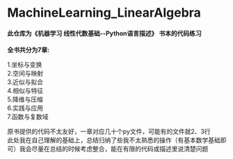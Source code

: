 # MachineLearning_LinearAlgebra
#### 此仓库为《机器学习 线性代数基础--Python语言描述》 书本的代码练习  
**全书共分为7章:**  
  
1.坐标与变换   
2.空间与映射  
3.近似与拟合  
4.相似与特征  
5.降维与压缩  
6.实践与应用  
7.函数与复数域  
  
原书提供的代码不太友好，一章对应几十个py文件，可能有的文件就2、3行  
此处我在自己理解的基础上，总结归纳了些我不太熟悉的操作（有基本数学基础即可）我会尽量在总结的时候考虑整合，能在有限的代码或描述里说清楚问题  
